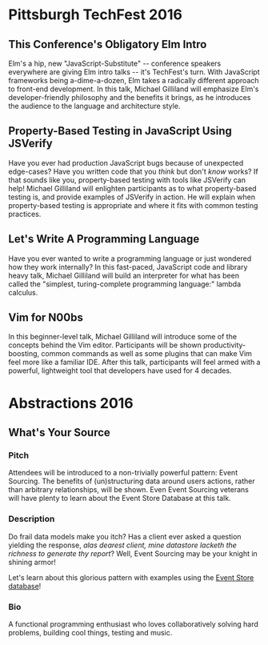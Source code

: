 # Pittsburgh TechFest 2016

## This Conference's Obligatory Elm Intro

Elm's a hip, new "JavaScript-Substitute" -- conference speakers everywhere are giving Elm intro talks -- it's TechFest's turn. With JavaScript frameworks being a-dime-a-dozen, Elm takes a radically different approach to front-end development. In this talk, Michael Gilliland will emphasize Elm's developer-friendly philosophy and the benefits it brings, as he introduces the audience to the language and architecture style.

## Property-Based Testing in JavaScript Using JSVerify

Have you ever had production JavaScript bugs because of unexpected edge-cases? Have you written code that you _think_ but don't _know_ works? If that sounds like you, property-based testing with tools like JSVerify can help! Michael Gilliland will enlighten participants as to what property-based testing is, and provide examples of JSVerify in action. He will explain when property-based testing is appropriate and  where it fits with common testing practices.

## Let's Write A Programming Language

Have you ever wanted to write a programming language or just wondered how they work internally? In this fast-paced, JavaScript code and library heavy talk, Michael Gilliland will build an interpreter for what has been called the "simplest, turing-complete programming language:" lambda calculus.

## Vim for N00bs

In this beginner-level talk, Michael Gilliland will introduce some of the concepts behind the Vim editor. Participants will be shown productivity-boosting, common commands as well as some plugins that can make Vim feel more like a familiar IDE. After this talk, participants will feel armed with a powerful, lightweight tool that developers have used for 4 decades.

# Abstractions 2016

## What's Your Source

### Pitch
Attendees will be introduced to a non-trivially powerful pattern: Event
Sourcing. The benefits of (un)structuring data around users actions,
rather than arbitrary relationships, will be shown. Even Event Sourcing veterans
will have plenty to learn about the Event Store Database at this talk.

### Description
Do frail data models make you itch? Has a client ever asked a question yielding the response, _alas dearest client, mine datastore lacketh the richness to generate thy report_? Well, Event Sourcing may be your knight in shining armor!

Let's learn about this glorious pattern with examples using the [Event Store database](https://geteventstore.com/)!

### Bio
A functional programming enthusiast who loves collaboratively solving hard problems, building cool things, testing and music.
